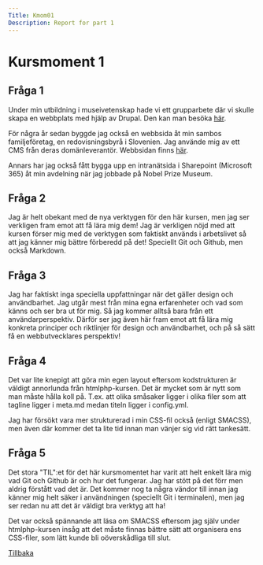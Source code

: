 ```yaml
---
Title: Kmom01
Description: Report for part 1
---
```


Kursmoment 1
==================

## Fråga 1
Under min utbildning i museivetenskap hade vi ett grupparbete där vi skulle skapa en webbplats med hjälp av Drupal. Den kan man besöka [här](http://labben.abm.uu.se/ddh1/musgr2ht16/).

För några år sedan byggde jag också en webbsida åt min sambos familjeföretag, en redovisningsbyrå i Slovenien. Jag använde mig av ett CMS från deras domänleverantör. Webbsidan finns [här](https://www.etimon.si/). 

Annars har jag också fått bygga upp en intranätsida i Sharepoint (Microsoft 365) åt min avdelning när jag jobbade på Nobel Prize Museum.

## Fråga 2
Jag är helt obekant med de nya verktygen för den här kursen, men jag ser verkligen fram emot att få lära mig dem! Jag är verkligen nöjd med att kursen förser mig med de verktygen som faktiskt används i arbetslivet så att jag känner mig bättre förberedd på det! Speciellt Git och Github, men också Markdown.

## Fråga 3
Jag har faktiskt inga speciella uppfattningar när det gäller design och användbarhet. Jag utgår mest från mina egna erfarenheter och vad som känns och ser bra ut för mig. Så jag kommer alltså bara från ett användarperspektiv. Därför ser jag även här fram emot att få lära mig konkreta principer och riktlinjer för design och användbarhet, och på så sätt få en webbutvecklares perspektiv!

## Fråga 4
Det var lite knepigt att göra min egen layout eftersom kodstrukturen är väldigt annorlunda från htmlphp-kursen. Det är mycket som är nytt som man måste hålla koll på. T.ex. att olika småsaker ligger i olika filer som att tagline ligger i meta.md medan titeln ligger i config.yml.

Jag har försökt vara mer strukturerad i min CSS-fil också (enligt SMACSS), men även där kommer det ta lite tid innan man vänjer sig vid rätt tankesätt.

## Fråga 5
Det stora "TIL":et för det här kursmomentet har varit att helt enkelt lära mig vad Git och Github är och hur det fungerar. Jag har stött på det förr men aldrig förstått vad det är. Det kommer nog ta några vändor till innan jag känner mig helt säker i användningen (speciellt Git i terminalen), men jag ser redan nu att det är väldigt bra verktyg att ha!

Det var också spännande att läsa om SMACSS eftersom jag själv under htmlphp-kursen insåg att det måste finnas bättre sätt att organisera ens CSS-filer, som lätt kunde bli oöverskådliga till slut.

[Tillbaka](%base_url%/report)